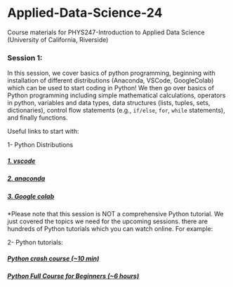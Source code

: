 # Applied-Data-Science-24
Course materials for PHYS247-Introduction to Applied Data Science (University of California, Riverside)

### Session 1:
In this session, we cover basics of python programming, beginning with installation of different distributions (Anaconda, VSCode, GoogleColab) which can be used to start coding in Python! We then go over basics of Python programming including simple mathematical calculations, operators in python, variables and data types, data structures (lists, tuples, sets, dictionaries), control flow statements (e.g., `if/else`, `for`, `while` statements), and finally functions.

Useful links to start with:

1- Python Distributions
##### [**1. vscode**](https://code.visualstudio.com/)
##### [**2. anaconda**](https://docs.anaconda.com/free/anaconda/index.html)
##### [**3. Google colab**](https://colab.research.google.com/)

*Please note that this session is NOT a comprehensive Python tutorial. We just covered the topics we need for the upcoming sessions. there are hundreds of Python tutorials which you can watch online. For example:

2- Python tutorials:

##### [**Python crash course (~10 min)**](https://www.youtube.com/watch?v=fWjsdhR3z3c)

##### [**Python Full Course for Beginners (~6 hours)**](https://www.youtube.com/watch?v=_uQrJ0TkZlc)

